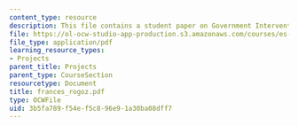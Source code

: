 ```yaml
---
content_type: resource
description: This file contains a student paper on Government Intervention.
file: https://ol-ocw-studio-app-production.s3.amazonaws.com/courses/es-253-aids-and-poverty-in-africa-spring-2005/3b5fa789f54ef5c896e91a30ba08dff7_frances_rogoz.pdf
file_type: application/pdf
learning_resource_types:
- Projects
parent_title: Projects
parent_type: CourseSection
resourcetype: Document
title: frances_rogoz.pdf
type: OCWFile
uid: 3b5fa789-f54e-f5c8-96e9-1a30ba08dff7
---
```

